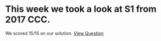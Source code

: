 # This week we took a look at S1 from 2017 CCC.

We scored 15/15 on our solution.
[View Question](https://cemc.uwaterloo.ca/contests/computing/2017/stage%201/seniorEF.pdf)
